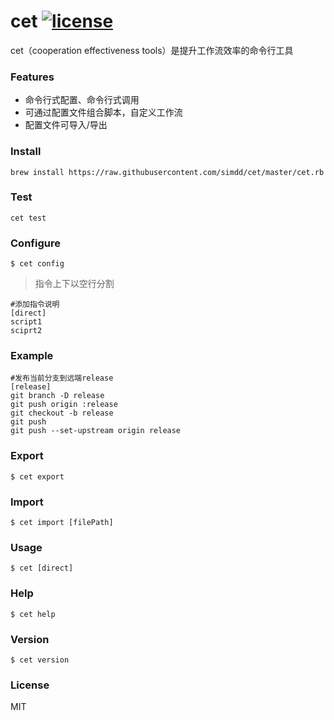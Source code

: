 # cet [![license](https://img.shields.io/github/license/simdd/cet.svg?style=plastic)](https://www.npmjs.com/package/@forchange/apis)

cet（cooperation effectiveness tools）是提升工作流效率的命令行工具

### Features

- 命令行式配置、命令行式调用
- 可通过配置文件组合脚本，自定义工作流
- 配置文件可导入/导出

### Install

```shell
brew install https://raw.githubusercontent.com/simdd/cet/master/cet.rb
```

### Test

```shell
cet test
```

### Configure

```shell
$ cet config
```

> 指令上下以空行分割

```shell
#添加指令说明
[direct]
script1
sciprt2
```

### Example

```shell
#发布当前分支到远端release
[release]
git branch -D release
git push origin :release
git checkout -b release
git push
git push --set-upstream origin release
```

### Export

```shell
$ cet export
```

### Import

```shell
$ cet import [filePath]
```

### Usage

```shell
$ cet [direct]
```

### Help

```shell
$ cet help
```

### Version

```shell
$ cet version
```

### License

MIT
